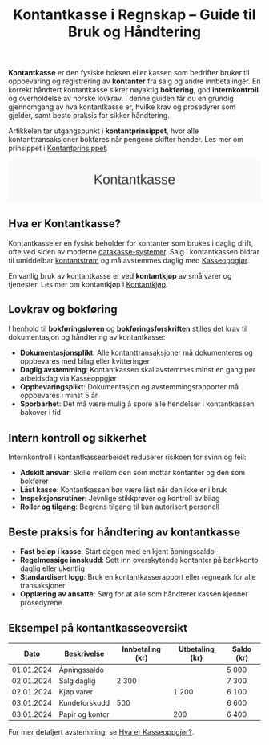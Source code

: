 ﻿---
title: "Kontantkasse i Regnskap – Guide til Bruk og Håndtering"
seoTitle: "Kontantkasse i regnskap | Bruk, krav og håndtering"
description: "Kontantkasse er den fysiske kassen virksomheter bruker til oppbevaring og registrering av kontanter fra salg og andre innbetalinger. Lær lovkrav, internkontroll og beste praksis for sikker håndtering og avstemming."
summary: "Hva kontantkasse er, lovkrav, internkontroll og beste praksis for sikker håndtering og avstemming i norsk regnskap."
---

**Kontantkasse** er den fysiske boksen eller kassen som bedrifter bruker til oppbevaring og registrering av **kontanter** fra salg og andre innbetalinger. En korrekt håndtert kontantkasse sikrer nøyaktig **bokføring**, god **internkontroll** og overholdelse av norske lovkrav. I denne guiden får du en grundig gjennomgang av hva kontantkasse er, hvilke krav og prosedyrer som gjelder, samt beste praksis for sikker håndtering.

Artikkelen tar utgangspunkt i **kontantprinsippet**, hvor alle kontanttransaksjoner bokføres når pengene skifter hender. Les mer om prinsippet i [Kontantprinsippet](/blogs/regnskap/kontantprinsippet "Kontantprinsippet: Guide til kontantregnskap i Norge").

![Kontantkasse](kontantkasse-image.svg)

## Hva er Kontantkasse?

Kontantkasse er en fysisk beholder for kontanter som brukes i daglig drift, ofte ved siden av moderne [datakasse-systemer](/blogs/regnskap/hva-er-datakasse "Hva er Datakasse? Komplett Guide til Kassasystem, Krav og Regnskapsføring"). Salg i kontantkassen bidrar til umiddelbar [kontantstrøm](/blogs/regnskap/hva-er-kontantstrom "Hva er Kontantstrøm? Guide til Kontantstrøm i Regnskap") og må avstemmes daglig med [Kasseoppgjør](/blogs/regnskap/hva-er-kasseoppgjor "Hva er Kasseoppgjør? Daglig Kontantavstemming i Kassasystemet").

En vanlig bruk av kontantkasse er ved **kontantkjøp** av små varer og tjenester. Les mer om kontantkjøp i [Kontantkjøp](/blogs/regnskap/kontantkjop "Kontantkjøp “ Komplett Guide til Regnskapsføring av Kontantkjøp").

## Lovkrav og bokføring

I henhold til **bokføringsloven** og **bokføringsforskriften** stilles det krav til dokumentasjon og håndtering av kontantkasse:

* **Dokumentasjonsplikt**: Alle kontanttransaksjoner må dokumenteres og oppbevares med bilag eller kvitteringer
* **Daglig avstemming**: Kontantkassen skal avstemmes minst en gang per arbeidsdag via Kasseoppgjør
* **Oppbevaringsplikt**: Dokumentasjon og avstemmingsrapporter må oppbevares i minst 5 år
* **Sporbarhet**: Det må være mulig å spore alle hendelser i kontantkassen bakover i tid

## Intern kontroll og sikkerhet

Internkontroll i kontantkassearbeidet reduserer risikoen for svinn og feil:

* **Adskilt ansvar**: Skille mellom den som mottar kontanter og den som bokfører
* **Låst kasse**: Kontantkassen bør være låst når den ikke er i bruk
* **Inspeksjonsrutiner**: Jevnlige stikkprøver og kontroll av bilag
* **Roller og tilgang**: Begrens tilgang til kun autorisert personell

## Beste praksis for håndtering av kontantkasse

* **Fast beløp i kasse**: Start dagen med en kjent åpningssaldo
* **Regelmessige innskudd**: Sett inn overskytende kontanter på bankkonto daglig eller ukentlig
* **Standardisert logg**: Bruk en kontantkasserapport eller regneark for alle transaksjoner
* **Opplæring av ansatte**: Sørg for at alle som håndterer kassen kjenner prosedyrene

## Eksempel på kontantkasseoversikt

| Dato       | Beskrivelse     | Innbetaling (kr) | Utbetaling (kr) | Saldo (kr) |
|------------|-----------------|------------------|-----------------|------------|
| 01.01.2024 | Åpningssaldo    |                  |                 | 5 000      |
| 02.01.2024 | Salg daglig     | 2 300            |                 | 7 300      |
| 02.01.2024 | Kjøp varer      |                  | 1 200           | 6 100      |
| 03.01.2024 | Kundeforskudd   | 500              |                 | 6 600      |
| 03.01.2024 | Papir og kontor |                  | 200             | 6 400      |

For mer detaljert avstemming, se [Hva er Kasseoppgjør?](/blogs/regnskap/hva-er-kasseoppgjor "Hva er Kasseoppgjør? Daglig Kontantavstemming i Kassasystemet").










